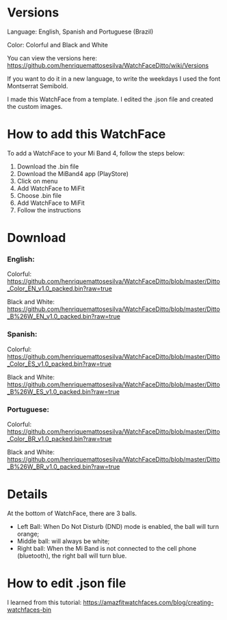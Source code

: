 # Versions
Language: English, Spanish and Portuguese (Brazil)

Color: Colorful and Black and White

You can view the versions here: https://github.com/henriquemattosesilva/WatchFaceDitto/wiki/Versions

If you want to do it in a new language, to write the weekdays I used the font Montserrat Semibold.

I made this WatchFace from a template. I edited the .json file and created the custom images.


# How to add this WatchFace
To add a WatchFace to your Mi Band 4, follow the steps below:

1. Download the .bin file
2. Download the MiBand4 app (PlayStore)
3. Click on menu
4. Add WatchFace to MiFit
5. Choose .bin file
6. Add WatchFace to MiFit
7. Follow the instructions

# Download

### English: 
  
  
  Colorful: https://github.com/henriquemattosesilva/WatchFaceDitto/blob/master/Ditto_Color_EN_v1.0_packed.bin?raw=true
  
  Black and White: https://github.com/henriquemattosesilva/WatchFaceDitto/blob/master/Ditto_B%26W_EN_v1.0_packed.bin?raw=true


### Spanish: 
  
  
  Colorful: https://github.com/henriquemattosesilva/WatchFaceDitto/blob/master/Ditto_Color_ES_v1.0_packed.bin?raw=true
  
  Black and White: https://github.com/henriquemattosesilva/WatchFaceDitto/blob/master/Ditto_B%26W_ES_v1.0_packed.bin?raw=true


### Portuguese: 
  
  
  Colorful: https://github.com/henriquemattosesilva/WatchFaceDitto/blob/master/Ditto_Color_BR_v1.0_packed.bin?raw=true
  
  Black and White: https://github.com/henriquemattosesilva/WatchFaceDitto/blob/master/Ditto_B%26W_BR_v1.0_packed.bin?raw=true


# Details
At the bottom of WatchFace, there are 3 balls.
- Left Ball: When Do Not Disturb (DND) mode is enabled, the ball will turn orange;
- Middle ball: will always be white;
- Right ball: When the Mi Band is not connected to the cell phone (bluetooth), the right ball will turn blue.


# How to edit .json file
I learned from this tutorial: https://amazfitwatchfaces.com/blog/creating-watchfaces-bin
